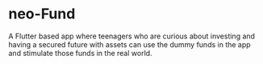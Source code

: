 # neo-Fund
A Flutter based app where teenagers who are curious about investing and having a secured future with assets can use the dummy funds in the app and stimulate those funds in the real world.
